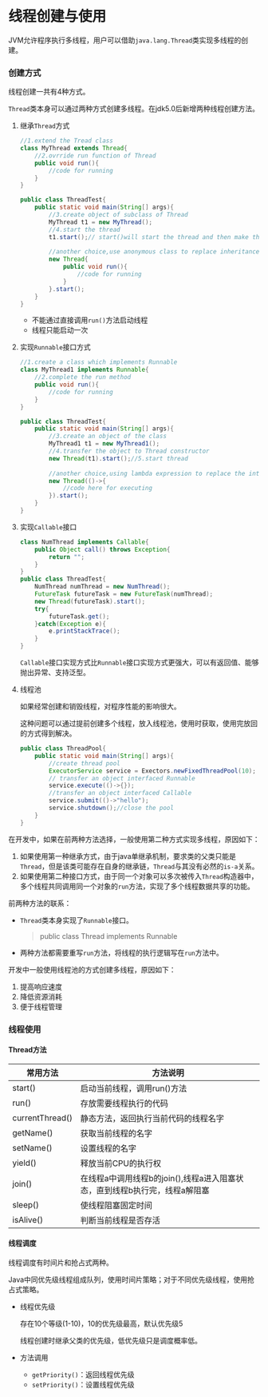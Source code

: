 # 线程创建与使用

JVM允许程序执行多线程，用户可以借助`java.lang.Thread`类实现多线程的创建。

### 创建方式

线程创建一共有4种方式。

`Thread`类本身可以通过两种方式创建多线程。在jdk5.0后新增两种线程创建方法。

1. 继承`Thread`方式

   ```java
   //1.extend the Tread class
   class MyThread extends Thread{
       //2.ovrride run function of Thread
       public void run(){
           //code for running
       }
   }
   
   public class ThreadTest{
       public static void main(String[] args){
           //3.create object of subclass of Thread
           MyThread t1 = new MyThread();
           //4.start the thread
           t1.start();// start()will start the thread and then make the thread execute the run()
           
           //another choice,use anonymous class to replace inheritance
           new Thread{
               public void run(){
                   //code for running
               }
           }.start();
       }
   }
   ```

   * 不能通过直接调用`run()`方法启动线程
   * 线程只能启动一次

2. 实现`Runnable`接口方式

   ```java
   //1.create a class which implements Runnable
   class MyThread1 implements Runnable{
       //2.complete the run method
       public void run(){
           //code for running
       }
   }
   
   public class ThreadTest{
       public static void main(String[] args){
           //3.create an object of the class
           MyThread1 t1 = new MyThread1();
           //4.transfer the object to Thread constructor
           new Thread(t1).start();//5.start thread
           
           //another choice,using lambda expression to replace the interface
           new Thread(()->{
               //code here for executing
           }).start();
       }
   }
   ```

3. 实现`Callable`接口

    ```java
    class NumThread implements Callable{
        public Object call() throws Exception{
            return "";
        }
    }
    public class ThreadTest{
        NumThread numThread = new NumThread();
        FutureTask futureTask = new FutureTask(numThread);
        new Thread(futureTask).start();
        try{
            futureTask.get();
        }catch(Exception e){
            e.printStackTrace();
        }
    }
    ```
    
    `Callable`接口实现方式比`Runnable`接口实现方式更强大，可以有返回值、能够抛出异常、支持泛型。
    
4. 线程池

    如果经常创建和销毁线程，对程序性能的影响很大。

    这种问题可以通过提前创建多个线程，放入线程池，使用时获取，使用完放回的方式得到解决。

    ```java
    public class ThreadPool{
        public static void main(String[] args){
            //create thread pool
            ExecutorService service = Exectors.newFixedThreadPool(10);
            // transfer an object interfaced Runnable
            service.execute(()->{});
            //transfer an object interfaced Callable
            service.submit(()->"hello");
            service.shutdown();//close the pool
        }
    }
    ```

在开发中，如果在前两种方法选择，一般使用第二种方式实现多线程，原因如下：

1. 如果使用第一种继承方式，由于java单继承机制，要求类的父类只能是`Thread`，但是该类可能存在自身的继承链，`Thread`与其没有必然的`is-a`关系。
2. 如果使用第二种接口方式，由于同一个对象可以多次被传入`Thread`构造器中，多个线程共同调用同一个对象的`run`方法，实现了多个线程数据共享的功能。

前两种方法的联系：

* `Thread`类本身实现了`Runnable`接口。

	> public class Thread implements Runnable

* 两种方法都需要重写`run`方法，将线程的执行逻辑写在`run`方法中。

开发中一般使用线程池的方式创建多线程，原因如下：

1. 提高响应速度
2. 降低资源消耗
3. 便于线程管理

### 线程使用

#### Thread方法

| 常用方法        | 方法说明                                                     |
| --------------- | ------------------------------------------------------------ |
| start()         | 启动当前线程，调用run()方法                                  |
| run()           | 存放需要线程执行的代码                                       |
| currentThread() | 静态方法，返回执行当前代码的线程名字                         |
| getName()       | 获取当前线程的名字                                           |
| setName()       | 设置线程的名字                                               |
| yield()         | 释放当前CPU的执行权                                          |
| join()          | 在线程a中调用线程b的join(),线程a进入阻塞状态，直到线程b执行完，线程a解阻塞 |
| sleep()         | 使线程阻塞固定时间                                           |
| isAlive()       | 判断当前线程是否存活                                         |

#### 线程调度

线程调度有时间片和抢占式两种。

Java中同优先级线程组成队列，使用时间片策略；对于不同优先级线程，使用抢占式策略。

* 线程优先级

  存在10个等级(1-10)，10的优先级最高，默认优先级5

  线程创建时继承父类的优先级，低优先级只是调度概率低。

* 方法调用

  * `getPriority()`：返回线程优先级
  * `setPriority()`：设置线程优先级